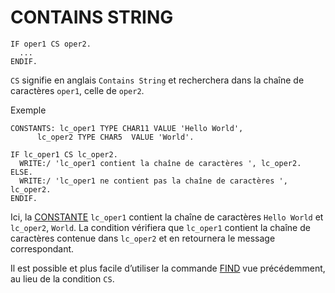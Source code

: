 # CONTAINS STRING

```abap
IF oper1 CS oper2.
  ...
ENDIF.
```

`CS` signifie en anglais `Contains String` et recherchera dans la chaîne de caractères `oper1`, celle de `oper2`.

Exemple

```abap
CONSTANTS: lc_oper1 TYPE CHAR11 VALUE 'Hello World',
      lc_oper2 TYPE CHAR5  VALUE 'World'.

IF lc_oper1 CS lc_oper2.
  WRITE:/ 'lc_oper1 contient la chaîne de caractères ', lc_oper2.
ELSE.
  WRITE:/ 'lc_oper1 ne contient pas la chaîne de caractères ', lc_oper2.
ENDIF.
```

Ici, la [CONSTANTE](../03_VARIABLES_&_CONSTANTES/02_VARIABLES_&_CONSTANTES/02_CONSTANTES.md) `lc_oper1` contient la chaîne de caractères `Hello World` et `lc_oper2`, `World`. La condition vérifiera que `lc_oper1` contient la chaîne de caractères contenue dans `lc_oper2` et en retournera le message correspondant.

Il est possible et plus facile d’utiliser la commande [FIND](../03_VARIABLES_&_CONSTANTES/02_VARIABLES_&_CONSTANTES/11_INSTRUCTION_FIND.md) vue précédemment, au lieu de la condition ``CS``.
